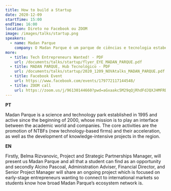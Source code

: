 ```yaml
---
title: How to build a Startup
date: 2020-12-09
startTime: 15:00
endTime: 16:00
location: Direto no Facebook ou ZOOM
image: /images/talks/startup.png
speakers:
  - name: Madan Parque
    company: O Madan Parque é um parque de ciências e tecnologia estabelecido em 1995, e ativo desde o início de 2000, cuja missão é desempenhar um papel de interface entre o mundo académico e as empresas. As atividades centrais consistem na promoção de NTBFs e na sua aceleração, bem como no desenvolvimento de projetos de conhecimento intensivo na região.
more:
  - title: Tech Entrepreneurs Wanted! - PDF
    url: /documents/talks/startup/flyer_EYE_MADAN_PARQUE.pdf
  - title: MADAN PARQUE, Hub Tecnológico - PDF
    url: /documents/talks/startup/2020_1209_NOVAtalks_MADAN_PARQUE.pdf
  - title: Facebook Event
    url: https://www.facebook.com/events/179772117144548/
  - title: ZOOM call
    url: https://zoom.us/j/96130144660?pwd=aGxaakc5M29qQjRhdFdJQXJHMFRDUT09
---
```


**PT**

Madan Parque is a science and technology park established in 1995 and active since the beginning of 2000, whose mission is to play an interface between the academic world and companies. The core activities are the promotion of NTBFs (new technology-based firms) and their acceleration, as well as the development of knowledge-intensive projects in the region.  

**EN**

Firstly, Belma Rizvanovic, Project and Strategic Partnerships Manager, will present us Madan Parque and all that a student can find as an opportunity and secondly Alcino Pascoal, Administration Adviser, Financial Director, and Senior Project Manager will share an ongoing project which is focused on early-stage entrepreneurs wanting to connect to international markets so students know how broad Madan Parque’s ecosystem network is.  